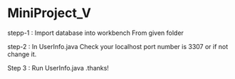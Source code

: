 # MiniProject_V

stepp-1 :
         Import database into workbench From given folder
         
step-2 : 
         In UserInfo.java  Check your localhost port number is 3307 or if not change it.
         
         
Step 3 :
         Run UserInfo.java .thanks!
         
     
